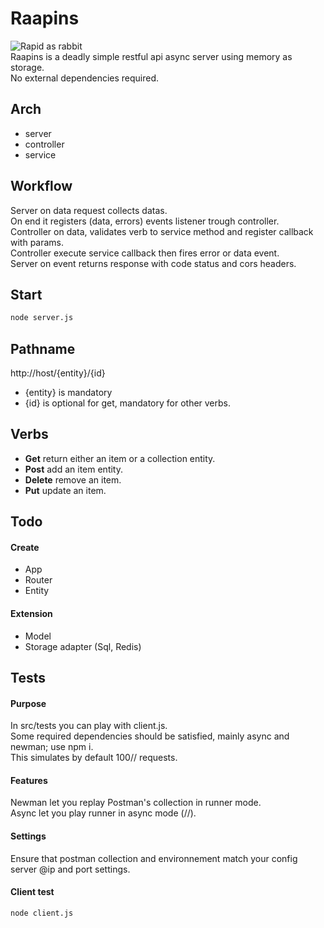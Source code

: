 # Raapins
![Rapid as rabbit](http://static.pier-infor.fr/img/raapins/logo.jpg)  
Raapins is a deadly simple restful api async server using memory as storage.  
No external dependencies required.

## Arch

* server
* controller
* service

## Workflow

Server on data request collects datas.  
On end it registers (data, errors) events listener trough controller.  
Controller on data, validates verb to service method and register callback with params.  
Controller execute service callback then fires error or data event.  
Server on event returns response with code status and cors headers.  

## Start

```bash
node server.js
```

## Pathname

http://host/{entity}/{id}

* {entity} is mandatory
* {id} is optional for get, mandatory for other verbs.


## Verbs

* **Get** return either an item or a collection entity.
* **Post** add an item entity.
* **Delete** remove an item.
* **Put** update an item.

## Todo

#### Create

* App
* Router
* Entity

#### Extension

* Model
* Storage adapter (Sql, Redis)

## Tests

#### Purpose

In src/tests you can play with client.js.  
Some required dependencies should be satisfied, mainly async and newman; use npm i.  
This simulates by default 100// requests.

#### Features

Newman let you replay Postman's collection in runner mode.  
Async let you play runner in async mode (//).  

#### Settings

Ensure that postman collection and environnement match your config server @ip and port settings.

#### Client test

```bash
node client.js
```